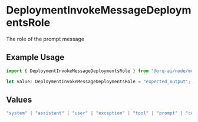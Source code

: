 # DeploymentInvokeMessageDeploymentsRole

The role of the prompt message

## Example Usage

```typescript
import { DeploymentInvokeMessageDeploymentsRole } from "@orq-ai/node/models/operations";

let value: DeploymentInvokeMessageDeploymentsRole = "expected_output";
```

## Values

```typescript
"system" | "assistant" | "user" | "exception" | "tool" | "prompt" | "correction" | "expected_output"
```